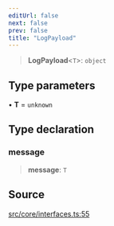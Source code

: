 ```yaml
---
editUrl: false
next: false
prev: false
title: "LogPayload"
---
```


> **LogPayload**\<`T`\>: `object`

## Type parameters

• **T** = `unknown`

## Type declaration

### message

> **message**: `T`

## Source

[src/core/interfaces.ts:55](https://github.com/sern-handler/handler/blob/70c6236802295980123056f2e84579aa6f6e5dbd/src/core/interfaces.ts#L55)
